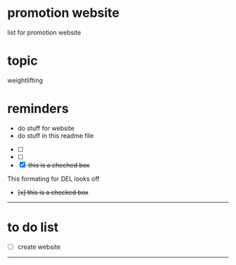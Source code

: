 # promotion website
list for promotion website 

# topic 
weightlifting 

# reminders
- do stuff for website 
- do stuff in this readme file 

- [ ] 
- [ ] 
- [x] <del> this is a cheched box </del>

This formating for DEL looks off
- <del> [x] this is a checked box </del>
---

# to do list 
- [ ] create website


---